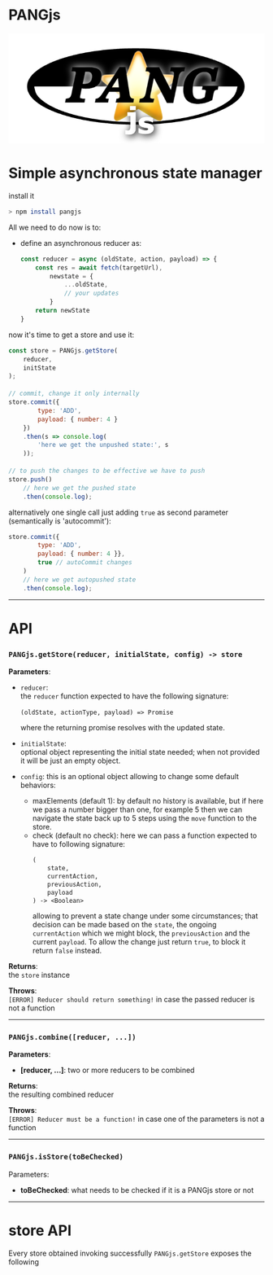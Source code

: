# PANGjs

![alt text](./pangjs.png "Pang js")


# Simple asynchronous state manager

install it 
``` sh
> npm install pangjs
```

All we need to do now is to:  
- define an asynchronous reducer as:
    ``` js
    const reducer = async (oldState, action, payload) => {
        const res = await fetch(targetUrl),
            newstate = {
                ...oldState,
                // your updates
            }
        return newState
    }
    ```


now it's time to get a store and use it:


``` js
const store = PANGjs.getStore(
    reducer,
    initState
);

// commit, change it only internally
store.commit({
        type: 'ADD',
        payload: { number: 4 }
    })
    .then(s => console.log(
        'here we get the unpushed state:', s
    ));

// to push the changes to be effective we have to push
store.push()
    // here we get the pushed state
    .then(console.log);
```
alternatively one single call just adding `true` as second parameter (semantically is 'autocommit'): 
``` js
store.commit({
        type: 'ADD',
        payload: { number: 4 }},
        true // autoCommit changes
    )
    // here we get autopushed state
    .then(console.log);
```

---

# API

### `PANGjs.getStore(reducer, initialState, config) -> store`

**Parameters**: 
- `reducer`:  
    the `reducer` function expected to have the following signature:  

    `(oldState, actionType, payload) => Promise`    

     where the returning promise resolves with the updated state.

- `initialState`:  
    optional object representing the initial state needed; when not provided it will be just an empty object.

- `config`:  this is an optional object allowing to change some default behaviors:
    - maxElements (default 1): 
        by default no history is available, but if here we pass a number bigger than one, for example 5 then we can navigate the state back up to 5 steps using the `move` function to the store.
    - check (default no check):
        here we can pass a function expected to have to following signature:
        ```
        (
            state, 
            currentAction,
            previousAction,
            payload
        ) -> <Boolean>
        ```
        allowing to prevent a state change under some circumstances; that decision can be made based on the `state`, the ongoing `currentAction` which we might block, the `previousAction` and the current `payload`. To allow the change just return `true`, to block it return `false` instead.

**Returns**:  
the `store` instance  

**Throws**:  
`[ERROR] Reducer should return something!` in case the passed reducer is not a function

---

### `PANGjs.combine([reducer, ...])`

**Parameters**:
- **[reducer, ...]**:
    two or more reducers to be combined

**Returns**:  
the resulting combined reducer

**Throws**:  
`[ERROR] Reducer must be a function!` in case one of the parameters is not a function  

---

### `PANGjs.isStore(toBeChecked)`

Parameters: 
- **toBeChecked**:
    what needs to be checked if it is a PANGjs store or not

---

# store API

Every store obtained invoking successfully `PANGjs.getStore` exposes the following